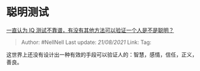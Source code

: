 # 聪明测试
[一直认为 IQ 测试不靠谱，有没有其他方法可以验证一个人是不是聪明？](https://www.zhihu.com/question/19571706/answer/12521067)

> Author: #NellNell 
> Last update: *21/08/2021* 
> Link:
> Tag: 

这世界上还没有设计出一种有效的手段可以验证人的：智慧，感情，信任，正义，善良。